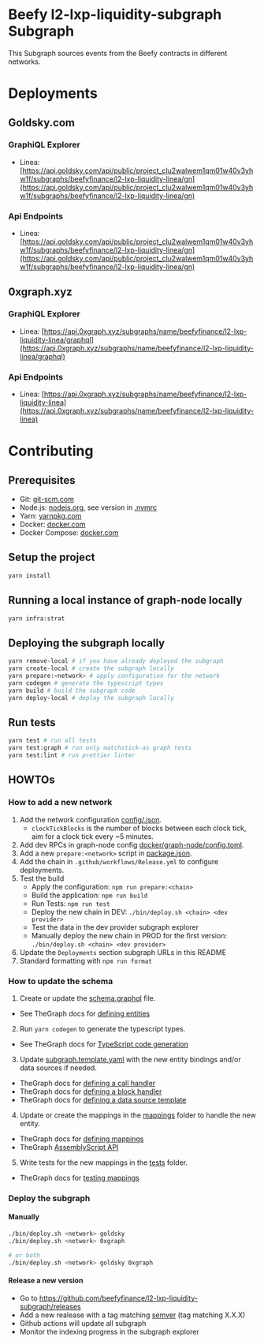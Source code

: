 # Beefy l2-lxp-liquidity-subgraph Subgraph

This Subgraph sources events from the Beefy contracts in different networks.

# Deployments

## Goldsky.com

### GraphiQL Explorer

- Linea: [https://api.goldsky.com/api/public/project_clu2walwem1qm01w40v3yhw1f/subgraphs/beefyfinance/l2-lxp-liquidity-linea/gn](https://api.goldsky.com/api/public/project_clu2walwem1qm01w40v3yhw1f/subgraphs/beefyfinance/l2-lxp-liquidity-linea/gn)

### Api Endpoints

- Linea: [https://api.goldsky.com/api/public/project_clu2walwem1qm01w40v3yhw1f/subgraphs/beefyfinance/l2-lxp-liquidity-linea/gn](https://api.goldsky.com/api/public/project_clu2walwem1qm01w40v3yhw1f/subgraphs/beefyfinance/l2-lxp-liquidity-linea/gn)

## 0xgraph.xyz

### GraphiQL Explorer

- Linea: [https://api.0xgraph.xyz/subgraphs/name/beefyfinance/l2-lxp-liquidity-linea/graphql](https://api.0xgraph.xyz/subgraphs/name/beefyfinance/l2-lxp-liquidity-linea/graphql)

### Api Endpoints

- Linea: [https://api.0xgraph.xyz/subgraphs/name/beefyfinance/l2-lxp-liquidity-linea](https://api.0xgraph.xyz/subgraphs/name/beefyfinance/l2-lxp-liquidity-linea)

# Contributing

## Prerequisites

- Git: [git-scm.com](https://git-scm.com)
- Node.js: [nodejs.org](https://nodejs.org), see version in [.nvmrc](.nvmrc)
- Yarn: [yarnpkg.com](https://yarnpkg.com)
- Docker: [docker.com](https://www.docker.com)
- Docker Compose: [docker.com](https://docs.docker.com/compose/install/)

## Setup the project

```bash
yarn install
```

## Running a local instance of graph-node locally

```bash
yarn infra:strat
```

## Deploying the subgraph locally

```bash
yarn remove-local # if you have already deployed the subgraph
yarn create-local # create the subgraph locally
yarn prepare:<network> # apply configuration for the network
yarn codegen # generate the typescript types
yarn build # build the subgraph code
yarn deploy-local # deploy the subgraph locally
```

## Run tests

```bash
yarn test # run all tests
yarn test:graph # run only matchstick-as graph tests
yarn test:lint # run prettier linter
```

## HOWTOs

### How to add a new network

1. Add the network configuration [config/<network>.json](config/).
   - `clockTickBlocks` is the number of blocks between each clock tick, aim for a clock tick every ~5 minutes.
2. Add dev RPCs in graph-node config [docker/graph-node/config.toml](docker/graph-node/config.toml).
3. Add a new `prepare:<network>` script in [package.json](package.json).
4. Add the chain in `.github/workflows/Release.yml` to configure deployments.
5. Test the build
   - Apply the configuration: `npm run prepare:<chain>`
   - Build the application: `npm run build`
   - Run Tests: `npm run test`
   - Deploy the new chain in DEV: `./bin/deploy.sh <chain> <dev provider>`
   - Test the data in the dev provider subgraph explorer
   - Manually deploy the new chain in PROD for the first version: `./bin/deploy.sh <chain> <dev provider>`
6. Update the `Deployments` section subgraph URLs in this README
7. Standard formatting with `npm run format`

### How to update the schema

1. Create or update the [schema.graphql](schema.graphql) file.

- See TheGraph docs for [defining entities](https://thegraph.com/docs/en/developing/creating-a-subgraph/#defining-entities)

2. Run `yarn codegen` to generate the typescript types.

- See TheGraph docs for [TypeScript code generation](https://thegraph.com/docs/en/developing/creating-a-subgraph/#code-generation)

3. Update [subgraph.template.yaml](subgraph.template.yaml) with the new entity bindings and/or data sources if needed.

- TheGraph docs for [defining a call handler](https://thegraph.com/docs/en/developing/creating-a-subgraph/#defining-a-call-handler)
- TheGraph docs for [defining a block handler](https://thegraph.com/docs/en/developing/creating-a-subgraph/#block-handlers)
- TheGraph docs for [defining a data source template](https://thegraph.com/docs/en/developing/creating-a-subgraph/#data-source-templates)

4. Update or create the mappings in the [mappings](src/mappings) folder to handle the new entity.

- TheGraph docs for [defining mappings](https://thegraph.com/docs/en/developing/creating-a-subgraph/#mapping-function)
- TheGraph [AssemblyScript API](https://thegraph.com/docs/en/developing/graph-ts/api/)

5. Write tests for the new mappings in the [tests](tests/) folder.

- TheGraph docs for [testing mappings](https://thegraph.com/docs/en/developing/unit-testing-framework/)

### Deploy the subgraph

#### Manually

```bash
./bin/deploy.sh <network> goldsky
./bin/deploy.sh <network> 0xgraph

# or both
./bin/deploy.sh <network> goldsky 0xgraph
```

#### Release a new version

- Go to https://github.com/beefyfinance/l2-lxp-liquidity-subgraph/releases
- Add a new realease with a tag matching [semver](https://semver.org/) (tag matching X.X.X)
- Github actions will update all subgraph
- Monitor the indexing progress in the subgraph explorer
